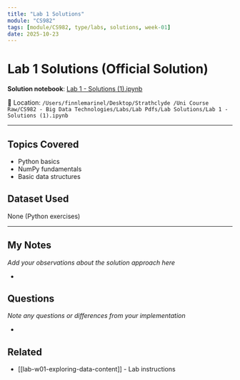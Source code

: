 ```yaml
---
title: "Lab 1 Solutions"
module: "CS982"
tags: [module/CS982, type/labs, solutions, week-01]
date: 2025-10-23
---
```


# Lab 1 Solutions (Official Solution)

**Solution notebook**: [Lab 1 - Solutions (1).ipynb](file:///Users/finnlemarinel/Desktop/Strathclyde%20/Uni%20Course%20Raw/CS982%20-%20Big%20Data%20Technologies/Labs/Lab%20Pdfs/Lab%20Solutions/Lab%201%20-%20Solutions%20%281%29.ipynb)

📂 Location: `/Users/finnlemarinel/Desktop/Strathclyde /Uni Course Raw/CS982 - Big Data Technologies/Labs/Lab Pdfs/Lab Solutions/Lab 1 - Solutions (1).ipynb`

---

## Topics Covered
- Python basics
- NumPy fundamentals
- Basic data structures

## Dataset Used
None (Python exercises)

---

## My Notes
*Add your observations about the solution approach here*

-

## Questions
*Note any questions or differences from your implementation*

-

## Related
- [[lab-w01-exploring-data-content]] - Lab instructions
